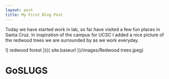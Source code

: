 ```yaml
---
layout: post
title: My First Blog Post
---
```


Today we have started work in lab, so far have visited a few fun places in Santa Cruz. In inspiration of the campus for UCSC I added a nice picture of the redwood trees we are surrounded by as we work everyday.

![ redwood forest ]({{ site.baseurl }}/images/Redwood trees.jpeg)

# GoSLUGS
